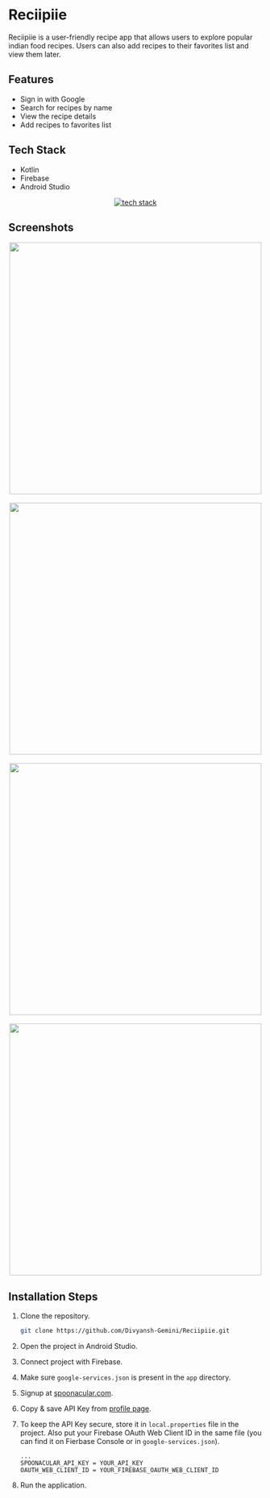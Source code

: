 # Reciipiie

Reciipiie is a user-friendly recipe app that allows users to explore popular indian food recipes. Users can also add recipes to their favorites list and view them later.

## Features

- Sign in with Google
- Search for recipes by name
- View the recipe details
- Add recipes to favorites list

## Tech Stack

- Kotlin
- Firebase
- Android Studio

<p align="center">
    <a href="https://www.divyanshgemini.dev/">
        <img src="https://skillicons.dev/icons?i=androidstudio,kotlin,firebase" alt="tech stack" />
    </a>
</p>

## Screenshots

<p align="center">
    <img src="" height="500" alt=""/>
    &nbsp;&nbsp;&nbsp;&nbsp;&nbsp;&nbsp;
    <img src="" height="500" alt=""/>
    &nbsp;&nbsp;&nbsp;&nbsp;&nbsp;&nbsp;
    <img src="" height="500" alt=""/>
    &nbsp;&nbsp;&nbsp;&nbsp;&nbsp;&nbsp;
    <img src="" height="500" alt=""/>
</p>

## Installation Steps

1. Clone the repository.
   ```bash
   git clone https://github.com/Divyansh-Gemini/Reciipiie.git
   ```
2. Open the project in Android Studio.
3. Connect project with Firebase.
4. Make sure `google-services.json` is present in the `app` directory.
5. Signup at [spoonacular.com](https://spoonacular.com/food-api/console#Dashboard).
6. Copy & save API Key from [profile page](https://spoonacular.com/food-api/console#Profile).
7. To keep the API Key secure, store it in `local.properties` file in the project. Also put your Firebase OAuth Web Client ID in the same file (you can find it on Fierbase Console or in `google-services.json`).

   ```
   ...
   SPOONACULAR_API_KEY = YOUR_API_KEY
   OAUTH_WEB_CLIENT_ID = YOUR_FIREBASE_OAUTH_WEB_CLIENT_ID

   ```

8. Run the application.
